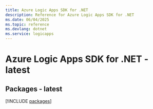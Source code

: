 ```yaml
---
title: Azure Logic Apps SDK for .NET
description: Reference for Azure Logic Apps SDK for .NET
ms.date: 06/04/2025
ms.topic: reference
ms.devlang: dotnet
ms.service: logicapps
---
```

# Azure Logic Apps SDK for .NET - latest
## Packages - latest
[!INCLUDE [packages](logic-apps-index.md)]